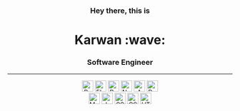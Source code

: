 <h3 align="center";> Hey there, this is</h3>


<h1 align="center";> Karwan :wave:</h1>

<h3 align="center">Software Engineer</h3>

<hr>
<div align="center">
  <img src="https://img.shields.io/badge/Python-282C34?logo=python" alt="Python logo" title="Python" height="25" />
  <img src="https://img.shields.io/badge/Flask-282C34?logo=flask" alt="Flask logo" title="Flask" height="25" />
  <img src="https://img.shields.io/badge/React-282C34?logo=react&logoColor=61DAFB" alt="React logo" title="React" height="25" />
  <img src="https://img.shields.io/badge/nodejs-282C34?logo=node.js&logoColor=green" alt="Nodejs logo" title="Nodejs" height="25" />
  <img src="https://img.shields.io/badge/AWS-282C34?logo=aws&logoColor=E34F26" alt="AWS logo" title="AWS" height="25" />
  <img src="https://img.shields.io/badge/Docker-282C34?logo=docker&logoColor=E34F26" alt="Docker logo" title="Docker" height="25" />
</br>
  <img src="https://img.shields.io/badge/MariaDB-282C34?logo=mariadb&logoColor=F7DF1E" alt="MariaDB logo" title="MariaDB" height="25" />
  <img src="https://img.shields.io/badge/JavaScript-282C34?logo=javascript&logoColor=fffff" alt="JavaScript logo" title="JavaScript" height="25" />
  <img src="https://img.shields.io/badge/Sass-282C34?logo=sass&logoColor=dark-pink" alt="CSS3 logo" title="CSS3" height="25" />
  <img src="https://img.shields.io/badge/CSS3-282C34?logo=css3&logoColor=1572B6" alt="CSS3 logo" title="CSS3" height="25" />
  <img src="https://img.shields.io/badge/HTML5-282C34?logo=html5&logoColor=E34F26" alt="HTML5 logo" title="HTML5" height="25" />
</div>


</br>

  
<!-- <div align="center">

[![GitHub Streak](https://github-readme-streak-stats.herokuapp.com?user=karwanm&theme=dark)](https://git.io/streak-stats)
  
</div>
  -->
  
 <!-- 
</br>
<hr>
<h3 align="center">🔭 I’m currently working on</h3>
<hr>

</br>
-->

<!-- <div align="center" display="inline"> -->
<!--   <a href="https://www.linkedin.com/in/karwan-i/">
    <img src="https://img.shields.io/badge/LinkedIn-282C34?logo=linkedin&logoColor=1572B6" alt="LinkedIn logo" title="LinkedIn" height="25" />
  </a> -->
<!-- </div> -->







<!--
**KarwanM/KarwanM** is a ✨ _special_ ✨ repository because its `README.md` (this file) appears on your GitHub profile.

Here are some ideas to get you started:
- 📫 How to reach me
- 🔭 I’m currently working on ...
- 🌱 I’m currently learning ...
- 👯 I’m looking to collaborate on ...
- 🤔 I’m looking for help with ...
- 💬 Ask me about ...
- 📫 How to reach me: ...
- 😄 Pronouns: ...
- ⚡ Fun fact: ...
-->
